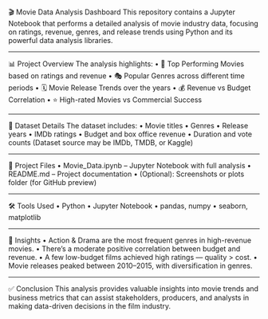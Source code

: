 🎬 Movie Data Analysis Dashboard
This repository contains a Jupyter Notebook that performs a detailed analysis of movie industry data, focusing on ratings, revenue, genres, and release trends using Python and its powerful data analysis libraries.
________________________________________
📊 Project Overview
The analysis highlights:
•	🎥 Top Performing Movies based on ratings and revenue
•	🎭 Popular Genres across different time periods
•	🗓️ Movie Release Trends over the years
•	💰 Revenue vs Budget Correlation
•	⭐ High-rated Movies vs Commercial Success
________________________________________
🧾 Dataset Details
The dataset includes:
•	Movie titles
•	Genres
•	Release years
•	IMDb ratings
•	Budget and box office revenue
•	Duration and vote counts
(Dataset source may be IMDb, TMDB, or Kaggle)
________________________________________
📁 Project Files
•	Movie_Data.ipynb – Jupyter Notebook with full analysis
•	README.md – Project documentation
•	(Optional): Screenshots or plots folder (for GitHub preview)
________________________________________
🛠 Tools Used
•	Python
•	Jupyter Notebook
•	pandas, numpy
•	seaborn, matplotlib
________________________________________
🧠 Insights
•	Action & Drama are the most frequent genres in high-revenue movies.
•	There’s a moderate positive correlation between budget and revenue.
•	A few low-budget films achieved high ratings — quality > cost.
•	Movie releases peaked between 2010–2015, with diversification in genres.
________________________________________
✅ Conclusion
This analysis provides valuable insights into movie trends and business metrics that can assist stakeholders, producers, and analysts in making data-driven decisions in the film industry.
